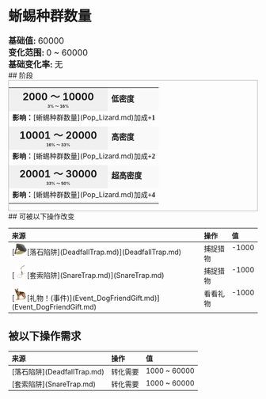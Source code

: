 # 蜥蜴种群数量  
  
<div style="font-size:1.2em"><b>基础值: </b> 60000 </div>  
<div style="font-size:1.2em"><b>变化范围: </b> 0 ~ 60000 </div>  
<div style="font-size:1.2em"><b>基础变化率: </b> 无 </div>  
## 阶段  
<div  style="border:1px solid #BBB"><table><tr style="height:2em;"><td style="background-color:#F0F0F0;text-align:center;width:180px;font-size:1.4em;font-weight:bold;vertical-align:middle;"><div>2000 ～ 10000<div><div style="font-size:0.4em">3% ～ 16%</div></td><td colspan=2 style="font-size:1.1em;vertical-align:middle;background-color:#F9F9F9;"><div><b>低密度</b></div><div style="font-size:0.8em;padding-top:4px;"></div></td></tr><tr><td colspan=2><b>影响：</b>[蜥蜴种群数量](Pop_Lizard.md)加成<span style="font-family:ui-monospace"><b>+1</b></span></td></tr><tr><td colspan=2></td></tr><tr style="height:2em;"><td style="background-color:#F0F0F0;text-align:center;width:180px;font-size:1.4em;font-weight:bold;vertical-align:middle;"><div>10001 ～ 20000<div><div style="font-size:0.4em">16% ～ 33%</div></td><td colspan=2 style="font-size:1.1em;vertical-align:middle;background-color:#F9F9F9;"><div><b>高密度</b></div><div style="font-size:0.8em;padding-top:4px;"></div></td></tr><tr><td colspan=2><b>影响：</b>[蜥蜴种群数量](Pop_Lizard.md)加成<span style="font-family:ui-monospace"><b>+2</b></span></td></tr><tr><td colspan=2></td></tr><tr style="height:2em;"><td style="background-color:#F0F0F0;text-align:center;width:180px;font-size:1.4em;font-weight:bold;vertical-align:middle;"><div>20001 ～ 30000<div><div style="font-size:0.4em">33% ～ 50%</div></td><td colspan=2 style="font-size:1.1em;vertical-align:middle;background-color:#F9F9F9;"><div><b>超高密度</b></div><div style="font-size:0.8em;padding-top:4px;"></div></td></tr><tr><td colspan=2><b>影响：</b>[蜥蜴种群数量](Pop_Lizard.md)加成<span style="font-family:ui-monospace"><b>+4</b></span></td></tr><tr><td colspan=2></td></tr></table></div>  
## 可被以下操作改变  
<table class="table table-bordered" data-toggle="table"  ><thead style=""><tr ><th  style="text-align:left;vertical-align:top;"  >来源</th><th  style="text-align:left;vertical-align:top;"  >操作</th><th  style="text-align:left;vertical-align:top;"  data-sortable="true"  >值</th></tr></thead><tr ><td  style="text-align:left;vertical-align:top;"  >[<div style="width:25px;display:inline-block;text-align:center"><img decoding="async" src="../wiki/Sprite/DeadfallTrap.png" href="a.md" style="max-width:25px;max-height:25px;"></div>[落石陷阱](DeadfallTrap.md)](DeadfallTrap.md)</td><td  style="text-align:left;vertical-align:top;"  >捕捉猎物</td><td  style="text-align:left;vertical-align:top;"  >-1000</td></tr><tr ><td  style="text-align:left;vertical-align:top;"  >[<div style="width:25px;display:inline-block;text-align:center"><img decoding="async" src="../wiki/Sprite/SnareTrap.png" href="a.md" style="max-width:25px;max-height:25px;"></div>[套索陷阱](SnareTrap.md)](SnareTrap.md)</td><td  style="text-align:left;vertical-align:top;"  >捕捉猎物</td><td  style="text-align:left;vertical-align:top;"  >-1000</td></tr><tr ><td  style="text-align:left;vertical-align:top;"  >[<div style="width:25px;display:inline-block;text-align:center"><img decoding="async" src="../wiki/Sprite/Dog.png" href="a.md" style="max-width:25px;max-height:25px;"></div>[礼物！(事件)](Event_DogFriendGift.md)](Event_DogFriendGift.md)</td><td  style="text-align:left;vertical-align:top;"  >看看礼物</td><td  style="text-align:left;vertical-align:top;"  >-1000</td></tr></tbody></table>  
  
## 被以下操作需求  
<table class="table table-bordered" data-toggle="table"  ><thead style=""><tr ><th  style="text-align:left;vertical-align:top;"  >来源</th><th  style="text-align:left;vertical-align:top;"  >操作</th><th  style="text-align:left;vertical-align:top;"  data-sortable="true"  >值</th></tr></thead><tr ><td  style="text-align:left;vertical-align:top;"  >[落石陷阱](DeadfallTrap.md)</td><td  style="text-align:left;vertical-align:top;"  >转化需要</td><td  style="text-align:left;vertical-align:top;"  >1000 ~ 60000</td></tr><tr ><td  style="text-align:left;vertical-align:top;"  >[套索陷阱](SnareTrap.md)</td><td  style="text-align:left;vertical-align:top;"  >转化需要</td><td  style="text-align:left;vertical-align:top;"  >1000 ~ 60000</td></tr></tbody></table>  
  


<script>document.title="蜥蜴种群数量 - 卡牌生存百科 Card Survival Wiki";</script>